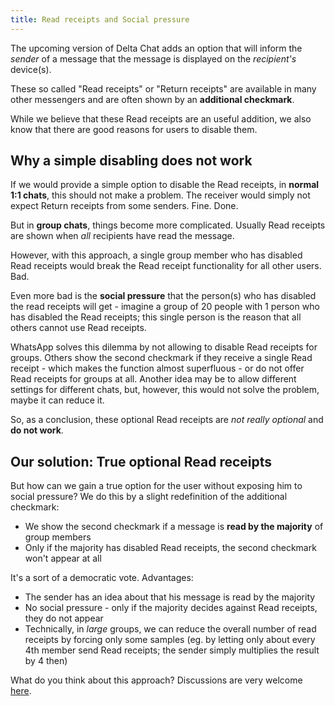 ```yaml
---
title: Read receipts and Social pressure
---
```


The upcoming version of Delta Chat adds an option that will inform the _sender_ of a message that the message is displayed on the _recipient's_ device(s). 

These so called "Read receipts" or "Return receipts" are available in many other messengers and are often shown by an **additional checkmark**.

While we believe that these Read receipts are an useful addition, we also know that there are good reasons for users to disable them.

## Why a simple disabling does not work

If we would provide a simple option to disable the Read receipts, in **normal 1:1 chats**, this should not make a problem. The receiver would simply not expect Return receipts from some senders. Fine. Done.

But in **group chats**, things become more complicated. Usually Read receipts are shown when _all_ recipients have read the message.

However, with this approach, a single group member who has disabled Read receipts would break the Read receipt functionality for all other users. Bad.

Even more bad is the **social pressure** that the person(s) who has disabled the read receipts will get - 
imagine a group of 20 people with 1 person who has disabled the Read receipts; this single person is the reason that all others cannot use Read receipts.

WhatsApp solves this dilemma by not allowing to disable Read receipts for groups. Others show the second checkmark if they receive a single Read receipt - which makes the function almost superfluous - or do not offer Read receipts for groups at all. Another idea may be to allow different settings for different chats, but, however, this would not solve the problem, maybe it can reduce it.

So, as a conclusion, these optional Read receipts are _not really optional_ and **do not work**.

## Our solution: True optional Read receipts

But how can we gain a true option for the user without exposing him to social pressure? We do this by a slight redefinition of the additional checkmark:

- We show the second checkmark if a message is **read by the majority** of group members
- Only if the majority has disabled Read receipts, the second checkmark won't appear at all

It's a sort of a democratic vote. Advantages:

- The sender has an idea about that his message is read by the majority
- No social pressure - only if the majority decides against Read receipts, they do not appear
- Technically, in _large_ groups, we can reduce the overall number of read receipts by forcing only some samples (eg. by letting only about every 4th member send Read receipts; the sender simply multiplies the result by 4 then)

What do you think about this approach?  Discussions are very welcome [here](https://github.com/deltachat/deltachat-android/issues/113).
